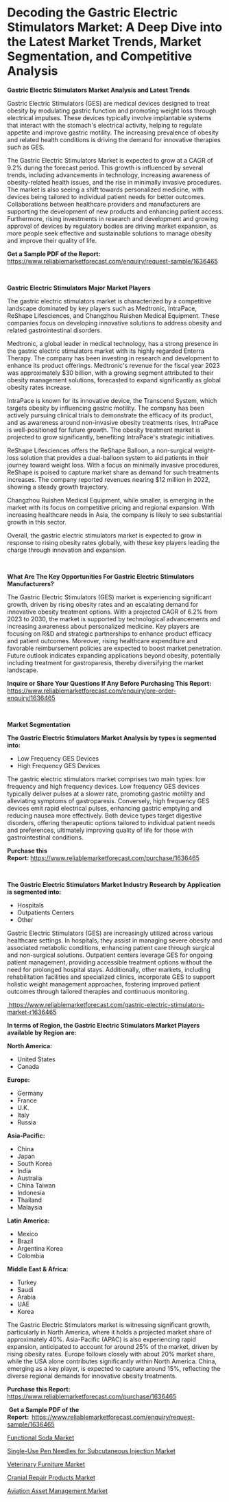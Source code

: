 <p><h1>Decoding the Gastric Electric Stimulators Market: A Deep Dive into the Latest Market Trends, Market Segmentation, and Competitive Analysis</h1></p><p><strong>Gastric Electric Stimulators Market Analysis and Latest Trends</strong></p>
<p><p>Gastric Electric Stimulators (GES) are medical devices designed to treat obesity by modulating gastric function and promoting weight loss through electrical impulses. These devices typically involve implantable systems that interact with the stomach's electrical activity, helping to regulate appetite and improve gastric motility. The increasing prevalence of obesity and related health conditions is driving the demand for innovative therapies such as GES.</p><p>The Gastric Electric Stimulators Market is expected to grow at a CAGR of 9.2% during the forecast period. This growth is influenced by several trends, including advancements in technology, increasing awareness of obesity-related health issues, and the rise in minimally invasive procedures. The market is also seeing a shift towards personalized medicine, with devices being tailored to individual patient needs for better outcomes. Collaborations between healthcare providers and manufacturers are supporting the development of new products and enhancing patient access. Furthermore, rising investments in research and development and growing approval of devices by regulatory bodies are driving market expansion, as more people seek effective and sustainable solutions to manage obesity and improve their quality of life.</p></p>
<p><strong>Get a Sample PDF of the Report:&nbsp;</strong> <a href="https://www.reliablemarketforecast.com/enquiry/request-sample/1636465">https://www.reliablemarketforecast.com/enquiry/request-sample/1636465</a></p>
<p>&nbsp;</p>
<p><strong>Gastric Electric Stimulators Major Market Players</strong></p>
<p><p>The gastric electric stimulators market is characterized by a competitive landscape dominated by key players such as Medtronic, IntraPace, ReShape Lifesciences, and Changzhou Ruishen Medical Equipment. These companies focus on developing innovative solutions to address obesity and related gastrointestinal disorders.</p><p>Medtronic, a global leader in medical technology, has a strong presence in the gastric electric stimulators market with its highly regarded Enterra Therapy. The company has been investing in research and development to enhance its product offerings. Medtronic's revenue for the fiscal year 2023 was approximately $30 billion, with a growing segment attributed to their obesity management solutions, forecasted to expand significantly as global obesity rates increase.</p><p>IntraPace is known for its innovative device, the Transcend System, which targets obesity by influencing gastric motility. The company has been actively pursuing clinical trials to demonstrate the efficacy of its product, and as awareness around non-invasive obesity treatments rises, IntraPace is well-positioned for future growth. The obesity treatment market is projected to grow significantly, benefiting IntraPace's strategic initiatives.</p><p>ReShape Lifesciences offers the ReShape Balloon, a non-surgical weight-loss solution that provides a dual-balloon system to aid patients in their journey toward weight loss. With a focus on minimally invasive procedures, ReShape is poised to capture market share as demand for such treatments increases. The company reported revenues nearing $12 million in 2022, showing a steady growth trajectory.</p><p>Changzhou Ruishen Medical Equipment, while smaller, is emerging in the market with its focus on competitive pricing and regional expansion. With increasing healthcare needs in Asia, the company is likely to see substantial growth in this sector.</p><p>Overall, the gastric electric stimulators market is expected to grow in response to rising obesity rates globally, with these key players leading the charge through innovation and expansion.</p></p>
<p>&nbsp;</p>
<p><strong>What Are The Key Opportunities For Gastric Electric Stimulators Manufacturers?</strong></p>
<p><p>The Gastric Electric Stimulators (GES) market is experiencing significant growth, driven by rising obesity rates and an escalating demand for innovative obesity treatment options. With a projected CAGR of 6.2% from 2023 to 2030, the market is supported by technological advancements and increasing awareness about personalized medicine. Key players are focusing on R&D and strategic partnerships to enhance product efficacy and patient outcomes. Moreover, rising healthcare expenditure and favorable reimbursement policies are expected to boost market penetration. Future outlook indicates expanding applications beyond obesity, potentially including treatment for gastroparesis, thereby diversifying the market landscape.</p></p>
<p><strong>Inquire or Share Your Questions If Any Before Purchasing This Report:</strong> <a href="https://www.reliablemarketforecast.com/enquiry/pre-order-enquiry/1636465">https://www.reliablemarketforecast.com/enquiry/pre-order-enquiry/1636465</a></p>
<p>&nbsp;</p>
<p><strong>Market Segmentation</strong></p>
<p><strong>The Gastric Electric Stimulators Market Analysis by types is segmented into:</strong></p>
<p><ul><li>Low Frequency GES Devices</li><li>High Frequency GES Devices</li></ul></p>
<p><p>The gastric electric stimulators market comprises two main types: low frequency and high frequency devices. Low frequency GES devices typically deliver pulses at a slower rate, promoting gastric motility and alleviating symptoms of gastroparesis. Conversely, high frequency GES devices emit rapid electrical pulses, enhancing gastric emptying and reducing nausea more effectively. Both device types target digestive disorders, offering therapeutic options tailored to individual patient needs and preferences, ultimately improving quality of life for those with gastrointestinal conditions.</p></p>
<p><strong>Purchase this Report:&nbsp;</strong><a href="https://www.reliablemarketforecast.com/purchase/1636465">https://www.reliablemarketforecast.com/purchase/1636465</a></p>
<p>&nbsp;</p>
<p><strong>The Gastric Electric Stimulators Market Industry Research by Application is segmented into:</strong></p>
<p><ul><li>Hospitals</li><li>Outpatients Centers</li><li>Other</li></ul></p>
<p><p>Gastric Electric Stimulators (GES) are increasingly utilized across various healthcare settings. In hospitals, they assist in managing severe obesity and associated metabolic conditions, enhancing patient care through surgical and non-surgical solutions. Outpatient centers leverage GES for ongoing patient management, providing accessible treatment options without the need for prolonged hospital stays. Additionally, other markets, including rehabilitation facilities and specialized clinics, incorporate GES to support holistic weight management approaches, fostering improved patient outcomes through tailored therapies and continuous monitoring.</p></p>
<p><a href="https://www.reliablemarketforecast.com/gastric-electric-stimulators-market-r1636465">&nbsp;https://www.reliablemarketforecast.com/gastric-electric-stimulators-market-r1636465</a></p>
<p><strong>In terms of Region, the Gastric Electric Stimulators Market Players available by Region are:</strong></p>
<p>
    <p> <strong> North America: </strong>
        <ul>
            <li>United States</li>
            <li>Canada</li>
        </ul>
        </p> 
    <p> <strong> Europe: </strong>
        <ul>
            <li>Germany</li>
            <li>France</li>
            <li>U.K.</li>
            <li>Italy</li>
            <li>Russia</li>
        </ul>
        </p> 
    <p> <strong> Asia-Pacific: </strong>
        <ul>
            <li>China</li>
            <li>Japan</li>
            <li>South Korea</li>
            <li>India</li>
            <li>Australia</li>
            <li>China Taiwan</li>
            <li>Indonesia</li>
            <li>Thailand</li>
            <li>Malaysia</li>
        </ul>
        </p> 
    <p> <strong> Latin America: </strong>
        <ul>
            <li>Mexico</li>
            <li>Brazil</li>
            <li>Argentina Korea</li>
            <li>Colombia</li>
        </ul>
        </p> 
    <p> <strong> Middle East & Africa: </strong>
        <ul>
            <li>Turkey</li>
            <li>Saudi</li>
            <li>Arabia</li>
            <li>UAE</li>
            <li>Korea</li>
        </ul>
    </p>
    </p>
<p><p>The Gastric Electric Stimulators market is witnessing significant growth, particularly in North America, where it holds a projected market share of approximately 40%. Asia-Pacific (APAC) is also experiencing rapid expansion, anticipated to account for around 25% of the market, driven by rising obesity rates. Europe follows closely with about 20% market share, while the USA alone contributes significantly within North America. China, emerging as a key player, is expected to capture around 15%, reflecting the diverse regional demands for innovative obesity treatments.</p></p>
<p><strong>Purchase this Report: </strong><a href="https://www.reliablemarketforecast.com/purchase/1636465">https://www.reliablemarketforecast.com/purchase/1636465</a></p>
<p>&nbsp;<strong>Get a Sample PDF of the Report:&nbsp;&nbsp;</strong><a href="https://www.reliablemarketforecast.com/enquiry/request-sample/1636465">https://www.reliablemarketforecast.com/enquiry/request-sample/1636465</a></p>
<p><strong></strong></p>
<p><p><a href="https://www.linkedin.com/pulse/what-emerging-market-trends-functional-soda-detailed-overview-k6p7e">Functional Soda Market</a></p><p><a href="https://medium.com/@willybrekke26/single-use-pen-needles-for-subcutaneous-injection-market-outlook-and-forecast-from-2024-to-2031-2e03ce8ec4ae?postPublishedType=repub">Single-Use Pen Needles for Subcutaneous Injection Market</a></p><p><a href="https://issuu.com/reportprime-2/docs/veterinary-furniture-market-size-20_3ced3255da1d1a">Veterinary Furniture Market</a></p><p><a href="https://medium.com/@willybrekke26/insights-into-the-cranial-repair-products-market-market-players-market-size-geographical-b88134ea5559">Cranial Repair Products Market</a></p><p><a href="https://www.linkedin.com/pulse/driving-factors-behind-aviation-asset-management-market-trends-yvqwe">Aviation Asset Management Market</a></p></p>